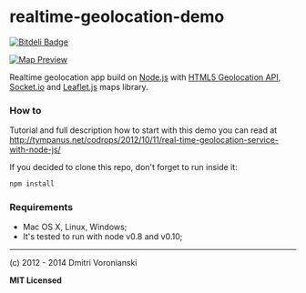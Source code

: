 # realtime-geolocation-demo

[![Bitdeli Badge](https://d2weczhvl823v0.cloudfront.net/voronianski/realtime-geolocation-demo/trend.png)](https://bitdeli.com/free "Bitdeli Badge")

[![Map Preview](http://codropspz.tympanus.netdna-cdn.com/codrops/wp-content/uploads/2012/10/Real-Time-Geolocation-Service-with-Node.jpg)](http://tympanus.net/codrops/2012/10/11/real-time-geolocation-service-with-node-js/)

Realtime geolocation app build on [Node.js](http://nodejs.org/) with [HTML5 Geolocation API](http://diveintohtml5.info/geolocation.html), [Socket.io](http://socket.io/) and [Leaflet.js](http://leafletjs.com/) maps library.

### How to

Tutorial and full description how to start with this demo you can read at http://tympanus.net/codrops/2012/10/11/real-time-geolocation-service-with-node-js/

If you decided to clone this repo, don't forget to run inside it:

```bash
npm install
```

### Requirements

- Mac OS X, Linux, Windows;
- It's tested to run with node v0.8 and v0.10;

---

(c) 2012 - 2014 Dmitri Voronianski

**MIT Licensed**
